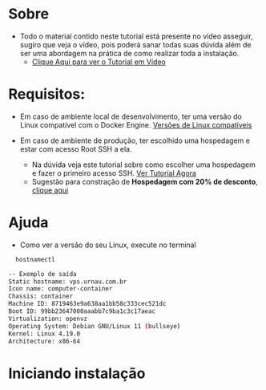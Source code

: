 # Sobre
- Todo o material contido neste tutorial está presente no vídeo asseguir, sugiro que veja o vídeo, pois poderá sanar todas suas dúvida além de ser uma abordagem na prática de como realizar toda a instalação.
  - [Clique Aqui para ver o Tutorial em Vídeo](https://teste.io/#)


# Requisitos:
- Em caso de ambiente local de desenvolvimento, ter uma versão do Linux compatível com o Docker Engine.
[Versões de Linux compativeis](https://docs.docker.com/engine/install/)

- Em caso de ambiente de produção, ter escolhido uma hospedagem e estar com acesso Root SSH a ela. 
  - Na dúvida veja este tutorial sobre como escolher uma hospedagem e fazer o primeiro acesso SSH. [Ver Tutorial Agora](https://youtu.be/oQX7KyUsH3g)
  - Sugestão para constração de <b>Hospedagem com 20% de desconto</b>, [clique aqui](https://hostinger.com.br?REFERRALCODE=1JULIOCESAR92)

# Ajuda
- Como ver a versão do seu Linux, execute no terminal
```sh
  hostnamectl
```

```sh
-- Exemplo de saída
Static hostname: vps.urnau.com.br
Icon name: computer-container
Chassis: container
Machine ID: 8719463e9a638aa1bb58c333cec521dc
Boot ID: 99bb23647000aaabb7c9ba1c3c17aeac
Virtualization: openvz
Operating System: Debian GNU/Linux 11 (bullseye)
Kernel: Linux 4.19.0
Architecture: x86-64
```

# Iniciando instalação
